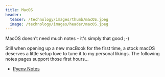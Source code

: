 ```yaml
---
title: MacOS
header:
  teaser: /technology/images/thumb/macOS.jpeg
  image: /technology/images/header/macOS.jpeg
---
```


MacOS doesn't need much notes - it's simply that good ;-)

Still when opening up a new macBook for the first time, a stock macOS deserves a little setup love to tune it to my personal likings. The following notes pages support those first hours...

* [Pyenv Notes](Pyenv-Notes)
